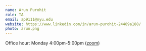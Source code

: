 ```yaml
---
name: Arun Purohit
role: TA
email: ap9111@nyu.edu
website: https://www.linkedin.com/in/arun-purohit-24489a188/
photo: arun.png
---
```


Office hour: Monday 4:00pm-5:00pm ([zoom](https://nyu.zoom.us/j/92516430892))